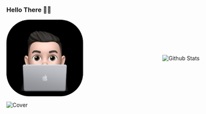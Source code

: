 ### Hello There 👋🐺

<p style="display: flex; justify-content: space-between; align-items: center;">
  <img src="https://github.com/KevOneRedOne/KevOneRedOne/blob/main/img/avatar.png" alt="Kévin Alves" height="200" style="margin-right: 20px; border-radius:30%"/>
  <img src="https://github-readme-stats.vercel.app/api?username=kevoneredone" alt="Github Stats" />
</p>

![Cover](https://github.com/KevOneRedOne/KevOneRedOne/img/avatar.jpg)

<!--
**KevOneRedOne/KevOneRedOne** is a ✨ _special_ ✨ repository because its `README.md` (this file) appears on your GitHub profile.

Here are some ideas to get you started:

- 🔭 I’m currently working on ...
- 🌱 I’m currently learning ...
- 👯 I’m looking to collaborate on ...
- 🤔 I’m looking for help with ...
- 💬 Ask me about ...
- 📫 How to reach me: ...
- 😄 Pronouns: ...
- ⚡ Fun fact: ...
-->




